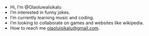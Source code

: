 -  Hi, I’m @OlaoluwaIsikalu
-  I’m interested in funny jokes.
-  I’m currently learning music and coding.
-  I’m looking to collaborate on games and websites like wikipedia.
-  How to reach me olaoluisikalu@gmail.com.

<!---
OlaoluwaIsikalu/OlaoluwaIsikalu is a ✨ special ✨ repository because its `README.md` (this file) appears on your GitHub profile.
You can click the Preview link to take a look at your changes.
--->
